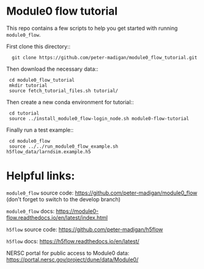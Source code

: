 # Module0 flow tutorial

This repo contains a few scripts to help you get started with running
``module0_flow``.

First clone this directory::

      git clone https://github.com/peter-madigan/module0_flow_tutorial.git

Then download the necessary data::

     cd module0_flow_tutorial
     mkdir tutorial
     source fetch_tutorial_files.sh tutorial/

Then create a new conda environment for tutorial::

     cd tutorial
     source ../install_module0_flow-login_node.sh module0-flow-tutorial

Finally run a test example::

     cd module0_flow
     source ../../run_module0_flow_example.sh h5flow_data/larndsim.example.h5

# Helpful links:

``module0_flow`` source code: https://github.com/peter-madigan/module0_flow (don't forget to switch to the develop branch)

``module0_flow`` docs: https://module0-flow.readthedocs.io/en/latest/index.html

``h5flow`` source code: https://github.com/peter-madigan/h5flow

``h5flow`` docs: https://h5flow.readthedocs.io/en/latest/

NERSC portal for public access to Module0 data: https://portal.nersc.gov/project/dune/data/Module0/